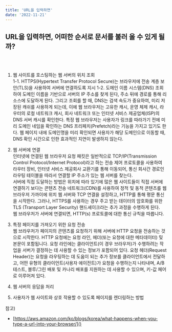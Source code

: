 ```yaml
---
title: 'URL을 입력하면'
date: '2022-11-21'
---
```


<h2>URL을 입력하면, 어떠한 순서로 문서를 불러 올 수 있게 될까?</h2>

</br>
</br>

1. 웹 사이트를 호스팅하는 웹 서버의 위치 조회  
1-1.  HTTPS(Hypertext Transfer Protocol Secure)는 브라우저에 전송 계층 보안(TLS)을 사용하여 서버에 연결하도록 지시
1-2.  도메인 이름 시스템(DNS) 조회하여 도메인 이름을 기반으로 서버의 IP 주소를 찾게 된다, 주소 뒤에 경로를 통해 리소스에 도달하게 된다.
그리고 조회를 할 때, DNS는 검색 속도가 중요하여, 미리 저장된 캐쉬를 사용하게 되는데, 이에 웹 브라우저는 고유한 캐시, 운영 체제 캐시, 라우터의 로컬 네트워크 캐시, 회사 네트워크 또는 인터넷 서비스 제공업체(ISP)의 DNS 서버 캐시를 확인한다. 특정 웹 브라우저는 사용자가 링크를 따라가기 전에 미리 도메인 네임을 확인하는 DNS  프리페치(Prefetch)라는 기능을 가지고 있기도 한다. 웹 페이지 내에 도메인명을 미리 확인되면 사용자가 해당 도메인으로 이동할 때, DNS 확인 시간으로 인한 효과적인 지연이 발생하지 않는다.
2. 웹 서버에 연결  
인터넷에 연결된 웹 브라우저 요청 패킷은 일반적으로 TCP/IP(Transmission Control Protocol/Internet Protocol)라고 하는 전송 제어 프로토콜을 사용하여 라우터 장비, 인터넷 서비스 제공회사 교환기를 통해 이동되어, 통신 회사간 경로인 라우팅 테이블을 따라서 연결할 IP 주소가 있는 웹 서버를 찾는다.  
 서버에 직접 도달하는 방법은 위치에 따라 있기에 많은 웹 사이트들이 직접 서버에 연결하기 보다는 콘텐츠 전송 네트워크(CDN)를 사용하여 정적 및 동적 콘텐츠를 웹 브라우저 가까이에 위치 
 웹 서버와 TCP 연결을 설정하고, HTTP를 통해 평문 통신을 시작한다. 그러나, HTTPS를 사용하는 경우 주고 받는 데이터의 암호화를 위한 TLS (Transport Layer Security) 핸드셰이크라는 추가 과정을 수행하게 된다.  
 웹 브라우저가 서버에 연결되면, HTTP(s) 프로토콜에 대한 통신 규칙을 따릅니다. 
3. 특정 페이지를 가져오기 위한 요청 전송  
웹 브라우저가 페이지의 콘텐츠를 요청하기 위해 서버에 HTTP 요청을 전송하는 것으로 시작한다. HTTP 요청에는 요청 라인, 헤더(또는 요청에 대한 메타데이터) 및 본문이 포함됩니다. 요청 라인에는 클라이언트(이 경우 브라우저)가 수행하려는 작업을 서버가 결정하는 데 사용할 수 있는 정보가 포함되어 있다.
요청 헤더(Request Header)는 요청을 라우팅하는 데 도움이 되는 추가 정보를 클라이언트에서 전달하고, 어떤 유형의 클라이언트(사용자 에이전트)가 요청을 수행하는지 나타내며, A/B 테스트, 블루/그린 배포 및 카나리 배포를 지원하는 데 사용할 수 있으며, 키-값 페어로 이루어져 있다.

4. 웹 서버의 응답을 처리  
5. 사용자가 웹 사이트와 상호 작용할 수 있도록 페이지를 렌더링하는 방법  






참고)
- [https://aws.amazon.com/ko/blogs/korea/what-happens-when-you-type-a-url-into-your-browser/]()